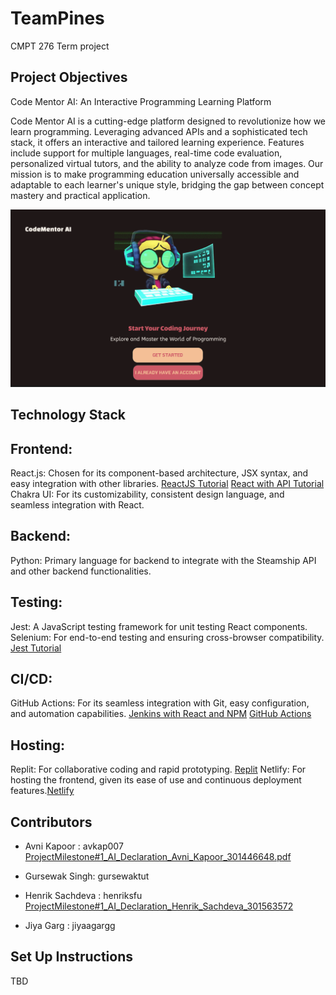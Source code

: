 # TeamPines

CMPT 276 Term project

## Project Objectives

Code Mentor AI: An Interactive Programming Learning Platform

Code Mentor AI is a cutting-edge platform designed to revolutionize how we learn programming. Leveraging advanced APIs and a sophisticated tech stack, it offers an interactive and tailored learning experience. Features include support for multiple languages, real-time code evaluation, personalized virtual tutors, and the ability to analyze code from images. Our mission is to make programming education universally accessible and adaptable to each learner's unique style, bridging the gap between concept mastery and practical application.

![Landing Page](Landing_Page.png "Code Mentor AI Landing Page")


## Technology Stack

## Frontend:
 React.js: Chosen for its component-based architecture, JSX syntax, and easy integration with other libraries. 
 [ReactJS Tutorial](https://react.dev/learn)
 [React with API Tutorial](https://www.freecodecamp.org/news/how-to-consume-rest-apis-in-react/)
 Chakra UI: For its customizability, consistent design language, and seamless integration with React.
## Backend:
 Python: Primary language for backend to integrate with the Steamship API and other backend functionalities.
## Testing:
 Jest: A JavaScript testing framework for unit testing React components.
 Selenium: For end-to-end testing and ensuring cross-browser compatibility.
 [Jest Tutorial](https://www.digitalocean.com/community/tutorials/how-to-test-a-react-app-with-jest-and-react-testing-library)
## CI/CD:
 GitHub Actions: For its seamless integration with Git, easy configuration, and automation capabilities.
 [Jenkins with React and NPM](https://www.jenkins.io/doc/tutorials/build-a-node-js-and-react-app-with-npm/)
 [GitHub Actions](https://docs.github.com/en/actions/learn-github-actions)
## Hosting:
 Replit: For collaborative coding and rapid prototyping. [Replit](https://replit.com)
 Netlify: For hosting the frontend, given its ease of use and continuous deployment features.[Netlify](https://www.netlify.com)

## Contributors 

- Avni Kapoor : avkap007
[ProjectMilestone#1_AI_Declaration_Avni_Kapoor_301446648.pdf](ProjectMilestone%231_AI_Declaration_Avni_Kapoor_301446648.pdf)

- Gursewak Singh: gursewaktut
- Henrik Sachdeva : henriksfu [ProjectMilestone#1_AI_Declaration_Henrik_Sachdeva_301563572](./AI%20Declaration%20Forms/ProjectMilestone%1_AI_Declaration_Henrik_Sachdeva_301563572.pdf)
- Jiya Garg : jiyaagargg

## Set Up Instructions

TBD








[def]: ./ProjectMilestone#1_AI_Declaration_Henrik_Sachdeva_301563572.pdf